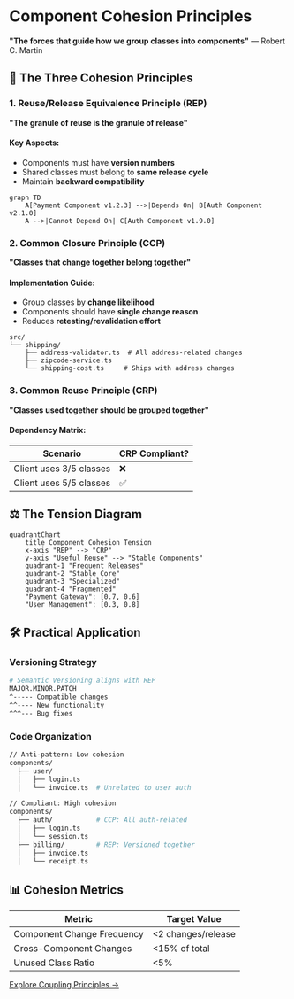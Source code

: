 # Component Cohesion Principles

**"The forces that guide how we group classes into components"** — Robert C. Martin

## 🧩 The Three Cohesion Principles

### 1. Reuse/Release Equivalence Principle (REP)
**"The granule of reuse is the granule of release"**

#### Key Aspects:
- Components must have **version numbers**
- Shared classes must belong to **same release cycle**
- Maintain **backward compatibility**

```mermaid
graph TD
    A[Payment Component v1.2.3] -->|Depends On| B[Auth Component v2.1.0]
    A -->|Cannot Depend On| C[Auth Component v1.9.0]
```

### 2. Common Closure Principle (CCP)
**"Classes that change together belong together"**

#### Implementation Guide:
- Group classes by **change likelihood**
- Components should have **single change reason**
- Reduces **retesting/revalidation effort**

```
src/
└── shipping/
    ├── address-validator.ts  # All address-related changes
    ├── zipcode-service.ts
    └── shipping-cost.ts     # Ships with address changes
```

### 3. Common Reuse Principle (CRP)
**"Classes used together should be grouped together"**

#### Dependency Matrix:
| Scenario               | CRP Compliant? |
|------------------------|----------------|
| Client uses 3/5 classes | ❌             |
| Client uses 5/5 classes | ✅             |

## ⚖️ The Tension Diagram

```mermaid
quadrantChart
    title Component Cohesion Tension
    x-axis "REP" --> "CRP"
    y-axis "Useful Reuse" --> "Stable Components"
    quadrant-1 "Frequent Releases"
    quadrant-2 "Stable Core"
    quadrant-3 "Specialized"
    quadrant-4 "Fragmented"
    "Payment Gateway": [0.7, 0.6]
    "User Management": [0.3, 0.8]
```

## 🛠 Practical Application

### Versioning Strategy
```bash
# Semantic Versioning aligns with REP
MAJOR.MINOR.PATCH
^----- Compatible changes
^^---- New functionality
^^^--- Bug fixes
```

### Code Organization

```bash
// Anti-pattern: Low cohesion
components/
  ├── user/
  │   ├── login.ts
  │   └── invoice.ts  # Unrelated to user auth

// Compliant: High cohesion
components/
  ├── auth/           # CCP: All auth-related
  │   ├── login.ts
  │   └── session.ts
  ├── billing/        # REP: Versioned together
  │   ├── invoice.ts
  │   └── receipt.ts
```

## 📊 Cohesion Metrics

| Metric                  | Target Value |
|-------------------------|--------------|
| Component Change Frequency | <2 changes/release |
| Cross-Component Changes | <15% of total |
| Unused Class Ratio      | <5%          |

[Explore Coupling Principles →](./coupling.md)
